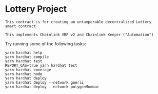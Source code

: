 # Lottery Project
```
This contract is for creating an untamperable decentralized Lottery smart contract
```
```
This implements Chainlink VRF v2 and Chainlink Keeper ("Automation")
```

Try running some of the following tasks:

```shell
yarn hardhat help
yarn hardhat compile
yarn hardhat test
REPORT_GAS=true yarn hardhat test
yarn hardhat coverage
yarn hardhat node
yarn hardhat deploy
yarn hardhat deploy --network goerli 
yarn hardhat deploy --network polygonMumbai
```

